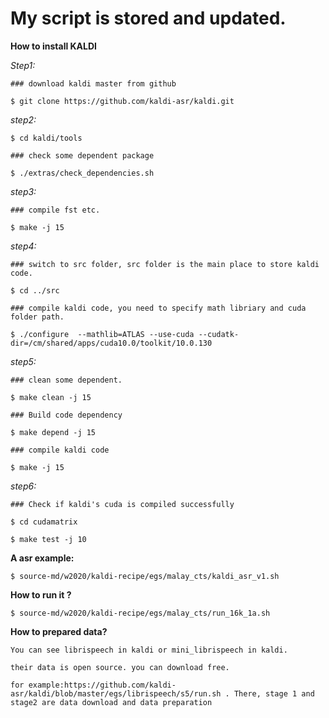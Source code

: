 
# My script is stored and updated.

**How to install KALDI**

 *Step1:*

`### download kaldi master from github`

`$ git clone https://github.com/kaldi-asr/kaldi.git`

*step2:*

`$ cd kaldi/tools`

`### check some dependent package`

`$ ./extras/check_dependencies.sh`

*step3:*

`### compile fst etc.`

`$ make -j 15`

*step4:*

`### switch to src folder, src folder is the main place to store kaldi code.`

`$ cd ../src`

`### compile kaldi code, you need to specify math libriary and cuda folder path.`

`$ ./configure  --mathlib=ATLAS --use-cuda --cudatk-dir=/cm/shared/apps/cuda10.0/toolkit/10.0.130`

*step5:*

`### clean some dependent.`

`$ make clean -j 15`

`### Build code dependency`

`$ make depend -j 15`

`### compile kaldi code`

`$ make -j 15`

*step6:*

`### Check if kaldi's cuda is compiled successfully`

`$ cd cudamatrix`

`$ make test -j 10`



**A asr example:**

`$ source-md/w2020/kaldi-recipe/egs/malay_cts/kaldi_asr_v1.sh`


**How to run it ?**

`$ source-md/w2020/kaldi-recipe/egs/malay_cts/run_16k_1a.sh` 

**How to prepared data?**

`You can see librispeech in kaldi or mini_librispeech in kaldi.`

`their data is open source. you can download free.`

`for example:https://github.com/kaldi-asr/kaldi/blob/master/egs/librispeech/s5/run.sh . There, stage 1 and stage2 are data download and data preparation`
